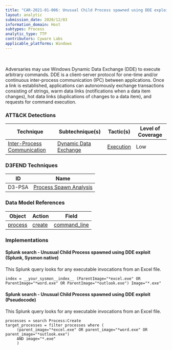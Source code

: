 ```yaml
---
title: "CAR-2021-01-006: Unusual Child Process spawned using DDE exploit"
layout: analytic
submission_date: 2020/12/03
information_domain: Host
subtypes: Process
analytic_type: TTP
contributors: Cyware Labs
applicable_platforms: Windows
---
```

<br><br>
Adversaries may use Windows Dynamic Data Exchange (DDE) to execute arbitrary commands. DDE is a client-server protocol for one-time and/or continuous inter-process communication (IPC) between applications. Once a link is established, applications can autonomously exchange transactions consisting of strings, warm data links (notifications when a data item changes), hot data links (duplications of changes to a data item), and requests for command execution.



### ATT&CK Detections

|Technique|Subtechnique(s)|Tactic(s)|Level of Coverage|
|---|---|---|---|
|[Inter-Process Communication](https://attack.mitre.org/techniques/T1559/)|[Dynamic Data Exchange](https://attack.mitre.org/techniques/T1559/002/)|[Execution](https://attack.mitre.org/tactics/TA0002/)|Low|


### D3FEND Techniques

|ID|Name|
|---|---| 
|D3-PSA | [Process Spawn Analysis](https://d3fend.mitre.org/technique/d3f:ProcessSpawnAnalysis)| 



### Data Model References

|Object|Action|Field|
|---|---|---|
|[process](/data_model/process) | [create](/data_model/process#create) | [command_line](/data_model/process#command_line) |



### Implementations

#### Splunk search - Unusual Child Process spawned using DDE exploit (Splunk, Sysmon native)


This Splunk query looks for any executable invocations from an Excel file.


```
index = __your_sysmon__index__ (ParentImage="*excel.exe" OR ParentImage="*word.exe" OR ParentImage="*outlook.exe") Image="*.exe"

```


#### Splunk search - Unusual Child Process spawned using DDE exploit (Pseudocode)


This Splunk query looks for any executable invocations from an Excel file.


```
processes = search Process:Create
target_processes = filter processes where (
     (parent_image="*excel.exe" OR parent_image="*word.exe" OR parent_image="*outlook.exe")
     AND image="*.exe"
     )

```




